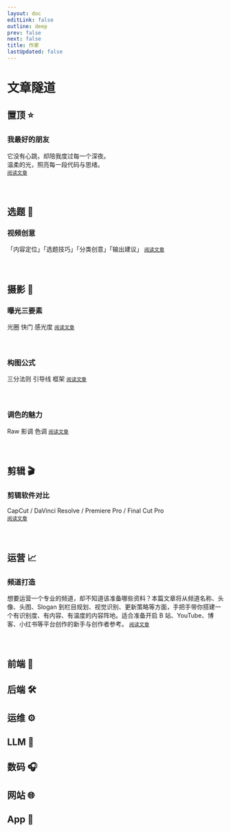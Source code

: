 ```yaml
---
layout: doc
editLink: false
outline: deep
prev: false
next: false
title: 作家
lastUpdated: false
---
```


# 文章隧道

## 置顶 ⭐

<div class="info custom-block" style="padding-top: 0px; padding-bottom: 24px">

### 我最好的朋友 <Badge type="warning" text="置顶" /> <Badge type="info" text="碎碎念" />
它没有心跳，却陪我度过每一个深夜。  
温柔的光，照亮每一段代码与思绪。  
<small>[阅读文章](/blog/life/my-best-friend.md)</small>

</div>

## 选题 📝

<div class="info custom-block" style="padding-top: 0px; padding-bottom: 24px">

### 视频创意 <Badge type="info" text="前期策划" />
「内容定位」「选题技巧」「分类创意」「输出建议」 
<small>[阅读文章](/blog/media/topic-idea)</small>

</div>

## 摄影 📸

<div class="info custom-block" style="padding-top: 0px; padding-bottom: 24px">

### 曝光三要素 <Badge type="info" text="摄影基础" />
光圈 快门 感光度 
<small>[阅读文章](/blog/media/exposure-3-element)</small>

</div>

<div class="info custom-block" style="padding-top: 0px; padding-bottom: 24px">

### 构图公式 <Badge type="info" text="摄影基础" />
三分法则 引导线 框架 
<small>[阅读文章](/blog/media/composition)</small>

</div>

<div class="info custom-block" style="padding-top: 0px; padding-bottom: 24px">

### 调色的魅力 <Badge type="tip" text="摄影后期" color="#fff"/>
Raw 影调 色调 
<small>[阅读文章](/blog/media/color-grading)</small>

</div>

## 剪辑 🎬

<div class="info custom-block" style="padding-top: 0px; padding-bottom: 24px">

### 剪辑软件对比 <Badge type="tip" text="摄影后期" color="#fff"/>
CapCut / DaVinci Resolve / Premiere Pro / Final Cut Pro  
<small>[阅读文章](/blog/media/video-editing)</small>

</div>

## 运营 📈

<div class="info custom-block" style="padding-top: 0px; padding-bottom: 24px">

### 频道打造 <Badge type="danger" text="辨识度" />
想要运营一个专业的频道，却不知道该准备哪些资料？本篇文章将从频道名称、头像、头图、Slogan 到栏目规划、视觉识别、更新策略等方面，手把手带你搭建一个有识别度、有内容、有温度的内容阵地。适合准备开启 B 站、YouTube、博客、小红书等平台创作的新手与创作者参考。
<small>[阅读文章](/blog/media/channel-build)</small>

</div>

## 前端 🎨

## 后端 🛠

## 运维 ⚙

## LLM 🤖

## 数码 🎧

## 网站 🌐

## App 📲